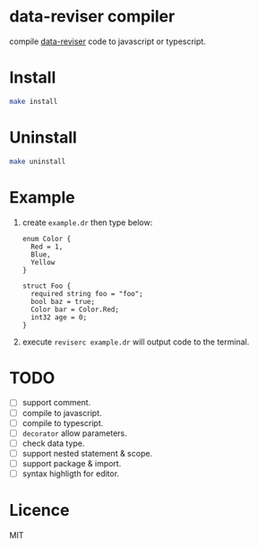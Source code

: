# data-reviser compiler
compile [data-reviser](https://github.com/CoinXu/data-reviser) code to javascript or typescript.

# Install
```bash
make install
```

# Uninstall
```bash
make uninstall
```

# Example
1. create `example.dr` then type below:
   ```
   enum Color {
     Red = 1,
     Blue,
     Yellow
   }

   struct Foo {
     required string foo = "foo";
     bool baz = true;
     Color bar = Color.Red;
     int32 age = 0;
   }
   ```
2. execute `reviserc example.dr` will output code to the terminal.

# TODO
+ [ ] support comment.
+ [ ] compile to javascript.
+ [ ] compile to typescript.
+ [ ] `decorator` allow parameters.
+ [ ] check data type.
+ [ ] support nested statement & scope.
+ [ ] support package & import.
+ [ ] syntax highligth for editor.

# Licence
MIT
